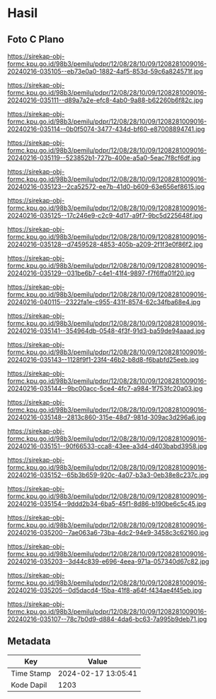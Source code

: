 # Hasil

## Foto C Plano

https://sirekap-obj-formc.kpu.go.id/98b3/pemilu/pdpr/12/08/28/10/09/1208281009016-20240216-035105--eb73e0a0-1882-4af5-853d-59c6a824571f.jpg

https://sirekap-obj-formc.kpu.go.id/98b3/pemilu/pdpr/12/08/28/10/09/1208281009016-20240216-035111--d89a7a2e-efc8-4ab0-9a88-b62260b6f82c.jpg

https://sirekap-obj-formc.kpu.go.id/98b3/pemilu/pdpr/12/08/28/10/09/1208281009016-20240216-035114--0b0f5074-3477-434d-bf60-e87008894741.jpg

https://sirekap-obj-formc.kpu.go.id/98b3/pemilu/pdpr/12/08/28/10/09/1208281009016-20240216-035119--523852b1-727b-400e-a5a0-5eac7f8cf6df.jpg

https://sirekap-obj-formc.kpu.go.id/98b3/pemilu/pdpr/12/08/28/10/09/1208281009016-20240216-035123--2ca52572-ee7b-41d0-b609-63e656ef8615.jpg

https://sirekap-obj-formc.kpu.go.id/98b3/pemilu/pdpr/12/08/28/10/09/1208281009016-20240216-035125--17c246e9-c2c9-4d17-a9f7-9bc5d225648f.jpg

https://sirekap-obj-formc.kpu.go.id/98b3/pemilu/pdpr/12/08/28/10/09/1208281009016-20240216-035128--d7459528-4853-405b-a209-2f1f3e0f86f2.jpg

https://sirekap-obj-formc.kpu.go.id/98b3/pemilu/pdpr/12/08/28/10/09/1208281009016-20240216-035129--031be6b7-c4e1-41f4-9897-f7f6ffa01f20.jpg

https://sirekap-obj-formc.kpu.go.id/98b3/pemilu/pdpr/12/08/28/10/09/1208281009016-20240216-040115--2322fa1e-c955-431f-8574-62c34fba68e4.jpg

https://sirekap-obj-formc.kpu.go.id/98b3/pemilu/pdpr/12/08/28/10/09/1208281009016-20240216-035141--354964db-0548-4f3f-91d3-ba59de94aaad.jpg

https://sirekap-obj-formc.kpu.go.id/98b3/pemilu/pdpr/12/08/28/10/09/1208281009016-20240216-035143--1128f9f1-23f4-46b2-b8d8-f6babfd25eeb.jpg

https://sirekap-obj-formc.kpu.go.id/98b3/pemilu/pdpr/12/08/28/10/09/1208281009016-20240216-035144--9bc00acc-5ce4-4fc7-a984-1f753fc20a03.jpg

https://sirekap-obj-formc.kpu.go.id/98b3/pemilu/pdpr/12/08/28/10/09/1208281009016-20240216-035148--2813c860-315e-48d7-981d-309ac3d296a6.jpg

https://sirekap-obj-formc.kpu.go.id/98b3/pemilu/pdpr/12/08/28/10/09/1208281009016-20240216-035151--90f66533-cca8-43ee-a3d4-d403babd3958.jpg

https://sirekap-obj-formc.kpu.go.id/98b3/pemilu/pdpr/12/08/28/10/09/1208281009016-20240216-035152--65b3b659-920c-4a07-b3a3-0eb38e8c237c.jpg

https://sirekap-obj-formc.kpu.go.id/98b3/pemilu/pdpr/12/08/28/10/09/1208281009016-20240216-035154--9ddd2b34-6ba5-45f1-8d86-b190be6c5c45.jpg

https://sirekap-obj-formc.kpu.go.id/98b3/pemilu/pdpr/12/08/28/10/09/1208281009016-20240216-035200--7ae063a6-73ba-4dc2-94e9-3458c3c62160.jpg

https://sirekap-obj-formc.kpu.go.id/98b3/pemilu/pdpr/12/08/28/10/09/1208281009016-20240216-035203--3d44c839-e696-4eea-971a-057340d67c82.jpg

https://sirekap-obj-formc.kpu.go.id/98b3/pemilu/pdpr/12/08/28/10/09/1208281009016-20240216-035205--0d5dacd4-15ba-41f8-a64f-f434ae4f45eb.jpg

https://sirekap-obj-formc.kpu.go.id/98b3/pemilu/pdpr/12/08/28/10/09/1208281009016-20240216-035107--78c7b0d9-d884-4da6-bc63-7a995b9deb71.jpg


## Metadata

| Key        | Value               |
| ---------- | ------------------- |
| Time Stamp | 2024-02-17 13:05:41 |
| Kode Dapil | 1203                |



